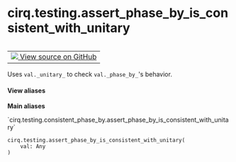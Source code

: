 <div itemscope itemtype="http://developers.google.com/ReferenceObject">
<meta itemprop="name" content="cirq.testing.assert_phase_by_is_consistent_with_unitary" />
<meta itemprop="path" content="Stable" />
</div>

# cirq.testing.assert_phase_by_is_consistent_with_unitary

<!-- Insert buttons and diff -->

<table class="tfo-notebook-buttons tfo-api" align="left">

<td>
  <a target="_blank" href="https://github.com/quantumlib/cirq/tree/master/cirq/testing/consistent_phase_by.py">
    <img src="https://www.tensorflow.org/images/GitHub-Mark-32px.png" />
    View source on GitHub
  </a>
</td>
</table>



Uses `val._unitary_` to check `val._phase_by_`'s behavior.

<section class="expandable">
  <h4 class="showalways">View aliases</h4>
  <p>
<b>Main aliases</b>
<p>`cirq.testing.consistent_phase_by.assert_phase_by_is_consistent_with_unitary`</p>
</p>
</section>

<pre class="devsite-click-to-copy prettyprint lang-py tfo-signature-link">
<code>cirq.testing.assert_phase_by_is_consistent_with_unitary(
    val: Any
)
</code></pre>



<!-- Placeholder for "Used in" -->
